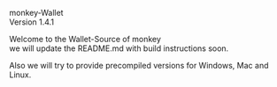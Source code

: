 monkey-Wallet
<br>Version 1.4.1

Welcome to the Wallet-Source of monkey<br>
we will update the README.md with build instructions soon.

Also we will try to provide precompiled versions for Windows, Mac and Linux.

